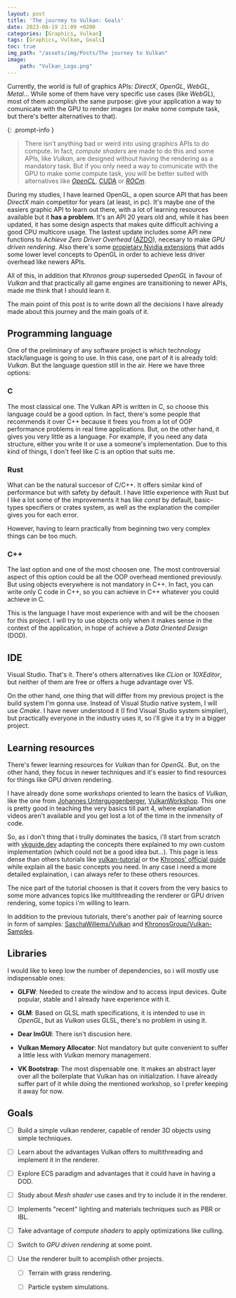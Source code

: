 ```yaml
---
layout: post
title: 'The journey to Vulkan: Goals'
date: 2023-08-19 21:09 +0200
categories: [Graphics, Vulkan]
tags: [Graphics, Vulkan, Goals]
toc: true
img_path: "/assets/img/Posts/The journey to Vulkan"
image: 
    path: "Vulkan_Logo.png"
---
```


Currently, the world is full of graphics APIs: *DirectX*, *OpenGL*, *WebGL*, *Metal*... While some of them have very specific use cases (like *WebGL*), most of them acomplish the same purpose: give your application a way to comunicate with the GPU to render images (or make some compute task, but there's better alternatives to that). 

{: .prompt-info }

> There isn't anything bad or weird into using graphics APIs to do compute. In fact, *compute shaders* are made to do this and some APIs, like *Vulkan*, are designed without having the rendering as a mandatory task. But if you only need a way to comunicate with the GPU to make some compute task, you will be better suited with alternatives like [*OpenCL*](https://www.khronos.org/opencl/), [CUDA](https://developer.nvidia.com/cuda-toolkit) or [*ROCm*](https://www.amd.com/es/graphics/servers-solutions-rocm).

During my studies, I have learned OpenGL, a open source API that has been *DirectX* main competitor for years (at least, in pc). It's maybe one of the easiers graphic API to learn out there, with a lot of learning resources available but it **has a problem**. It's an API 20 years old and, while it has been updated, it has some design aspects that makes quite difficult achiving a good CPU multicore usage. The lastest update includes some API new functions to *Achieve Zero Driver Overhead* ([AZDO](https://www.khronos.org/assets/uploads/developers/library/2014-gdc/Khronos-OpenGL-Efficiency-GDC-Mar14.pdf)), necesary to make *GPU driven rendering*. Also there's some [propietary Nvidia extensions](https://on-demand.gputechconf.com/siggraph/2015/presentation/SIG1512-Tristan-Lorach.pdf) that adds some lower level concepts to OpenGL in order to achieve less driver overhead like newers APIs. 

All of this, in addition that *Khronos group* superseded *OpenGL* in favour of *Vulkan* and that practically all game engines are transitioning to newer APIs, made me think that I should learn it.

The main point of this post is to write down all the decisions I have already made about this journey and the main goals of it. 

## Programming language

One of the preliminary of any software project is which technology stack/language is going to use. In this case, one part of it is already told: *Vulkan*. But the language question still in the air. Here we have three options: 

### C

The most classical one. The Vulkan API is written in C, so choose this language could be a good option. In fact, there's some people that recommends it over C++ because it frees you from a lot of OOP performance problems in real time applications. But, on the other hand, it gives you very little as a language. For example, if you need any data structure, either you write it or use a someone's implementation. Due to this kind of things, I don't feel like C is an option that suits me.

### Rust

What can be the natural succesor of C/C++. It offers similar kind of performance but with safety by default. I have little experience with Rust but I like a lot some of the improvements it has like *const* by default, basic-types specifiers or crates system, as well as the explanation the compiler gives you for each error. 

However, having to learn practically from beginning two very complex things can be too much. 

### C++

The last option and one of the most choosen one. The most controversial aspect of this option could be all the OOP overhead mentioned previously. But using objects everywhere is not mandatory in C++. In fact, you can write only C code in C++, so you can achieve in C++ whatever you could achieve in C. 

This is the language I have most experience with and will be the choosen for this project. I will try to use objects only when it makes sense in the context of the application, in hope of achieve a *Data Oriented Design* (DOD).

## IDE

Visual Studio. That's it. There's others alternatives like *CLion* or *10XEditor*, but neither of them are free or offers a huge advantage over VS. 

On the other hand, one thing that will differ from my previous project is the build system I'm gonna use. Instead of Visual Studio native system, I will use *Cmake*. I have never understood it (I find Visual Studio system simplier), but practically everyone in the industry uses it, so i'll give it a try in a bigger project. 

## Learning resources

There's fewer learning resources for *Vulkan* than for *OpenGL*. But, on the other hand, they focus in newer techniques and it's easier to find resources for things like GPU driven rendering. 

I have already done some *workshops* oriented to learn the basics of *Vulkan*, like the one from [Johannes Unterguggenberger](https://www.cg.tuwien.ac.at/staff/JohannesUnterguggenberger.html), [VulkanWorkshop](https://github.com/cg-tuwien/VulkanWorkshop). This one is pretty good in teaching the very basics till part 4, where explanation videos aren't available and you get lost a lot of the time in the inmensity of code. 

So, as i don't thing that i trully dominates the basics, i'll start from scratch with [vkguide.dev](https://vkguide.dev/) adapting the concepts there explained to my own custom implementation (which could not be a good idea but...). This page is less dense than others tutorials like [vulkan-tutorial](https://vulkan-tutorial.com/) or the [Khronos' official guide](https://github.com/KhronosGroup/Vulkan-Guide) while explain all the basic concepts you need. In any case i need a more detailed explaination, i can always refer to these others resources. 

The nice part of the tutorial choosen is that it covers from the very basics to some more advances topics like multithreading the renderer or GPU driven rendering, some topics i'm willing to learn.

In addition to the previous tutorials, there's another pair of learning source in form of samples: [SaschaWillems/Vulkan](https://github.com/SaschaWillems/Vulkan) and [KhronosGroup/Vulkan-Samples](https://github.com/KhronosGroup/Vulkan-Samples).

## Libraries

I would like to keep low the number of dependencies, so i will mostly use indispensable  ones:

- **GLFW**: Needed to create the window and to access input devices. Quite popular, stable and I already have experience with it.

- **GLM**: Based on GLSL math specifications, it is intended to use in *OpenGL*, but as *Vulkan* uses GLSL, there's no problem in using it. 

- **Dear ImGUI**: There isn't discusion here. 

- **Vulkan Memory Allocator**: Not mandatory but quite convenient to suffer a little less with *Vulkan* memory management.

- **VK Bootstrap**: The most dispensable one. It makes an abstract layer over all the boilerplate that Vulkan has on initialization. I have already suffer part of it while doing the mentioned workshop, so I prefer keeping it away for now. 

## Goals

- [ ] Build a simple vulkan renderer, capable of render 3D objects using simple techniques.

- [ ] Learn about the advantages Vulkan offers to multithreading and implement it in the renderer.

- [ ] Explore ECS paradigm and advantages that it could have in having a DOD.

- [ ] Study about *Mesh shader* use cases and try to include it in the renderer. 

- [ ] Implements "recent" lighting and materials techniques such as PBR or IBL.

- [ ] Take advantage of *compute shaders* to apply optimizations like culling.

- [ ] Switch to *GPU driven rendering* at some point.

- [ ] Use the renderer built to acomplish other projects.
  
  - [ ] Terrain with grass rendering.
  
  - [ ] Particle system simulations.
